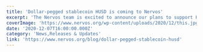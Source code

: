 ```yaml
---
title: 'Dollar-pegged stablecoin HUSD is coming to Nervos'
excerpt: 'The Nervos team is excited to announce our plans to support HUSD, a U.S. dollar-pegged stablecoin from Stable Universal Limited. HUSD will be the first fiat-backed stablecoin available on the Nervos b'
coverImage: 'https://www.nervos.org/wp-content/uploads/2020/12/this.jpg'
date: '2020-12-07T16:00:00.000Z'
category: 'News,Releases & Updates'
link: 'https://www.nervos.org/blog/dollar-pegged-stablecoin-husd'
---
```


